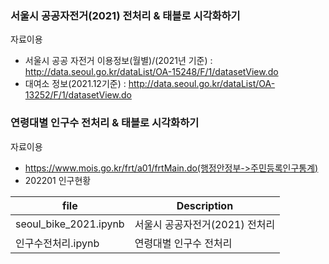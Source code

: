 ### 서울시 공공자전거(2021) 전처리 & 태블로 시각화하기

자료이용
- 서울시 공공 자전거 이용정보(월별)/(2021년 기준) : http://data.seoul.go.kr/dataList/OA-15248/F/1/datasetView.do 
- 대여소 정보(2021.12기준) : http://data.seoul.go.kr/dataList/OA-13252/F/1/datasetView.do

### 연령대별 인구수 전처리 & 태블로 시각화하기

자료이용
- https://www.mois.go.kr/frt/a01/frtMain.do(행정안정부->주민등록인구통계)
- 202201 인구현황

| file | Description |
| ------ | ------ |
| seoul_bike_2021.ipynb | 서울시 공공자전거(2021) 전처리 |
| 인구수전처리.ipynb | 연령대별 인구수 전처리 |
